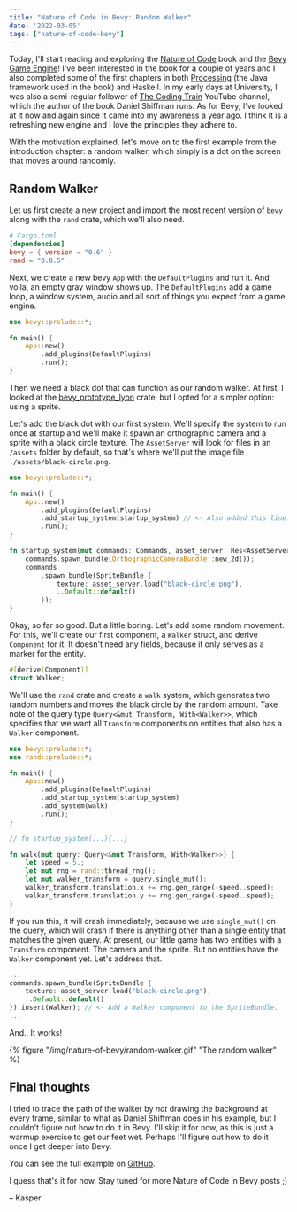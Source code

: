 ```yaml
---
title: "Nature of Code in Bevy: Random Walker"
date: '2022-03-05'
tags: ["nature-of-code-bevy"]
---
```


Today, I'll start reading and exploring the [Nature of
Code](https://natureofcode.com/) book and the [Bevy Game Engine](https://bevyengine.org/)!
I've been interested in the book for a couple of years and I also completed some of
the first chapters in both [Processing](https://processing.org/) (the Java framework used in the book) and
Haskell.
In my early days at University, I was also a semi-regular follower of [The Coding
Train](https://www.youtube.com/c/TheCodingTrain) YouTube channel, which the
author of the book Daniel Shiffman runs.
As for Bevy, I've looked at it now and again since it came into my awareness a
year ago. I think it is a refreshing new engine and I love the principles they
adhere to.

With the motivation explained, let's move on to the first example from the
introduction chapter: a random walker, which simply is a dot on the screen that
moves around randomly.

## Random Walker
Let us first create a new project and import the most recent version of `bevy` along with
the `rand` crate, which we'll also need.

```toml
# Cargo.toml
[dependencies]
bevy = { version = "0.6" }
rand = "0.8.5"
```

Next, we create a new bevy `App` with the `DefaultPlugins` and run it.
And voila, an empty gray window shows up.
The `DefaultPlugins` add a game loop, a window system, audio and all
sort of things you expect from a game engine.

```rust
use bevy::prelude::*;

fn main() {
    App::new()
        .add_plugins(DefaultPlugins)
        .run();
}
```

Then we need a black dot that can function as our random walker.
At first, I looked at the
[bevy_prototype_lyon](https://github.com/Nilirad/bevy_prototype_lyon) crate, but
I opted for a simpler option: using a sprite.

Let's add the black dot with our first system.
We'll specify the system to run once at startup and
we'll make it spawn an orthographic camera and a sprite with a black circle texture.
The `AssetServer` will look for files in an `/assets` folder by default, so
that's where we'll put the image file `./assets/black-circle.png`.

```rust
use bevy::prelude::*;

fn main() {
    App::new()
        .add_plugins(DefaultPlugins)
        .add_startup_system(startup_system) // <- Also added this line.
        .run();
}

fn startup_system(mut commands: Commands, asset_server: Res<AssetServer>) {
    commands.spawn_bundle(OrthographicCameraBundle::new_2d());
    commands
        .spawn_bundle(SpriteBundle {
            texture: asset_server.load("black-circle.png"),
            ..Default::default()
        });
}
```

Okay, so far so good. But a little boring.
Let's add some random movement.
For this, we'll create our first component, a `Walker` struct, and derive
`Component` for it.
It doesn't need any fields, because it only serves as a marker for the entity.
```rust
#[derive(Component)]
struct Walker;
```

We'll use the `rand` crate and create a `walk` system, which generates two random
numbers and moves the black circle by the random amount.
Take note of the query type `Query<&mut Transform, With<Walker>>`, which
specifies that we want all `Transform` components on entities that also has a
`Walker` component.

```rust
use bevy::prelude::*;
use rand::prelude::*;

fn main() {
    App::new()
        .add_plugins(DefaultPlugins)
        .add_startup_system(startup_system)
        .add_system(walk)
        .run();
}

// fn startup_system(...){...}

fn walk(mut query: Query<&mut Transform, With<Walker>>) {
    let speed = 5.;
    let mut rng = rand::thread_rng();
    let mut walker_transform = query.single_mut();
    walker_transform.translation.x += rng.gen_range(-speed..speed);
    walker_transform.translation.y += rng.gen_range(-speed..speed);
}
```

If you run this, it will crash immediately, because we use `single_mut()` on the
query, which will crash if there is anything other than a single entity that
matches the given query.
At present, our little game has two entities with a `Transform` component.
The camera and the sprite.
But no entities have the `Walker` component yet.
Let's address that.

```rust
...
commands.spawn_bundle(SpriteBundle {
    texture: asset_server.load("black-circle.png"),
    ..Default::default()
}).insert(Walker); // <- Add a Walker component to the SpriteBundle.
...
```

And.. It works!

{% figure "/img/nature-of-bevy/random-walker.gif" "The random walker" %}

## Final thoughts
I tried to trace the path of the walker by _not_ drawing the background at every
frame, similar to what as Daniel Shiffman does in his
example, but I couldn't figure out how to do it in Bevy.
I'll skip it for now, as this is just a warmup exercise to get our feet wet.
Perhaps I'll figure out how to do it once I get deeper into Bevy.

You can see the full example on [GitHub](https://github.com/Bargsteen/nature-of-code-bevy).

I guess that's it for now.
Stay tuned for more Nature of Code in Bevy posts ;)

– Kasper
